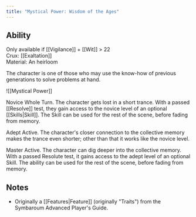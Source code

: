 ```yaml
---
title: "Mystical Power: Wisdom of the Ages"
---
```

## Ability
Only available if [[Vigilance]] + [[Wit]] > 22<br>Crux: [[Exaltation]]<br>Material: An heirloom

The character is one of those who may use the know-how of previous generations to solve problems at hand.

![[Mystical Power]]

Novice
Whole Turn. The character gets lost in a short trance. With a passed [[Resolve]] test, they gain access to the novice level of an optional [[Skills|Skill]]. The Skill can be used for the rest of the scene, before fading from memory.

Adept
Active. The character's closer connection to the collective memory makes the trance even shorter; other than that it works like the novice level.

Master
Active. The character can dig deeper into the collective memory. With a passed Resolute test, it gains access to the adept level of an optional Skill. The ability can be used for the rest of the scene, before fading from memory.
## Notes
* Originally a [[Features|Feature]] (originally "Traits") from the Symbaroum Advanced Player's Guide.